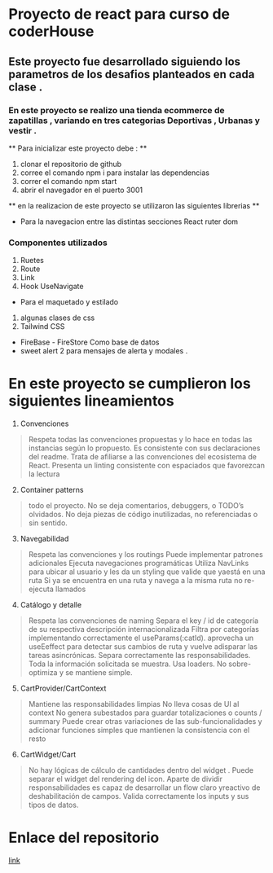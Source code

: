 # Proyecto de react para curso de coderHouse

## Este proyecto fue desarrollado siguiendo los parametros de los desafios planteados en cada clase .

### En este proyecto se realizo una tienda ecommerce de zapatillas , variando en tres categorias Deportivas , Urbanas y vestir .

** Para inicializar este proyecto debe : **

1. clonar el repositorio de github
2. corree el comando npm i para instalar las dependencias
3. correr el comando npm start
4. abrir el navegador en el puerto 3001

** en la realizacion de este proyecto se utilizaron las siguientes librerias **

- Para la navegacion entre las distintas secciones React ruter dom

### Componentes utilizados

1. Ruetes
2. Route
3. Link
4. Hook UseNavigate

- Para el maquetado y estilado

1. algunas clases de css
2. Tailwind CSS

- FireBase - FireStore Como base de datos
- sweet alert 2 para mensajes de alerta y modales .

# En este proyecto se cumplieron los siguientes lineamientos

1. Convenciones

> Respeta todas las convenciones propuestas y lo hace en todas las
> instancias según lo propuesto.
> Es consistente con sus declaraciones del readme.
> Trata de afiliarse a las convenciones del ecosistema de React.
> Presenta un linting consistente con espaciados que favorezcan la lectura

2. Container patterns

> todo el proyecto.
> No se deja comentarios, debuggers, o TODO’s olvidados.
> No deja piezas de código inutilizadas, no referenciadas o sin sentido.

3. Navegabilidad

> Respeta las convenciones y los routings
> Puede implementar patrones adicionales
> Ejecuta navegaciones programáticas
> Utiliza NavLinks para ubicar al usuario y les da un styling que valide que yaestá en una ruta
> Si ya se encuentra en una ruta y navega a la misma ruta no re-ejecuta
> llamados

4. Catálogo y detalle

> Respeta las convenciones de naming
> Separa el key / id de categoría de su respectiva descripción
> internacionalizada
> Filtra por categorías implementando correctamente el useParams(:catId).
> aprovecha un useEeffect para detectar sus cambios de ruta y vuelve adisparar las tareas asincrónicas.
> Separa correctamente las responsabilidades.
> Toda la información solicitada se muestra.
> Usa loaders.
> No sobre-optimiza y se mantiene simple.

5. CartProvider/CartContext

> Mantiene las responsabilidades limpias
> No lleva cosas de UI al context
> No genera subestados para guardar totalizaciones o counts / summary
> Puede crear otras variaciones de las sub-funcionalidades y adicionar
> funciones simples que mantienen la consistencia con el resto

6. CartWidget/Cart

> No hay lógicas de cálculo de cantidades dentro del widget .
> Puede separar el widget del rendering del icon.
> Aparte de dividir responsabilidades es capaz de desarrollar un flow claro yreactivo de deshabilitación de campos.
> Valida correctamente los inputs y sus tipos de datos.

# Enlace del repositorio

[link](https://github.com/Almaylastoscas/Entrega_Coder_React_Cassan.git)
